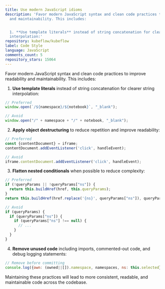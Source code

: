 ```yaml
---
title: Use modern JavaScript idioms
description: 'Favor modern JavaScript syntax and clean code practices to improve readability
  and maintainability. This includes:


  1. **Use template literals** instead of string concatenation for clearer string
  interpolation:'
repository: kubeflow/kubeflow
label: Code Style
language: JavaScript
comments_count: 5
repository_stars: 15064
---
```


Favor modern JavaScript syntax and clean code practices to improve readability and maintainability. This includes:

1. **Use template literals** instead of string concatenation for clearer string interpolation:
```javascript
// Preferred
window.open(`/${namespace}/${notebook}`, "_blank");

// Avoid
window.open("/" + namespace + "/" + notebook, "_blank");
```

2. **Apply object destructuring** to reduce repetition and improve readability:
```javascript
// Preferred
const {contentDocument} = iframe;
contentDocument.addEventListener('click', handleEvent);

// Avoid
iframe.contentDocument.addEventListener('click', handleEvent);
```

3. **Flatten nested conditionals** when possible to reduce complexity:
```javascript
// Preferred
if (!queryParams || !queryParams["ns"]) {
  return this.buildHref(href, this.queryParams);
}
return this.buildHref(href.replace('{ns}', queryParams["ns"]), queryParams);

// Avoid
if (queryParams) {
  if (queryParams["ns"]) {
    if (queryParams["ns"] !== null) {
      // ...
    }
  }
}
```

4. **Remove unused code** including imports, commented-out code, and debug logging statements:
```javascript
// Remove before committing
console.log({own: (owned||[]).namespace, namespaces, ns: this.selected});
```

Maintaining these practices will lead to more consistent, readable, and maintainable code across the codebase.
